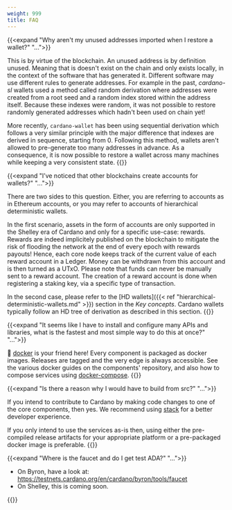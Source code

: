 ```yaml
---
weight: 999
title: FAQ
---
```


{{<expand "Why aren't my unused addresses imported when I restore a wallet?" "...">}}

This is by virtue of the blockchain. An unused address is by definition unused. Meaning that is doesn't exist on the chain and only exists locally, in the context of the software that has generated it. Different software may use different rules to generate addresses. For example in the past, _cardano-sl_ wallets used a method called random derivation where addresses were created from a root seed and a random index stored within the address itself. Because these indexes were random, it was not possible to restore randomly generated addresses which hadn't been used on chain yet!

More recently, `cardano-wallet` has been using sequential derivation which follows a very similar principle with the major difference that indexes are derived in sequence, starting from 0. Following this method, wallets aren't allowed to pre-generate too many addresses in advance. As a consequence, it is now possible to restore a wallet across many machines while keeping a very consistent state. 
{{</expand>}}

{{<expand "I’ve noticed that other blockchains create accounts for wallets?" "...">}}

There are two sides to this question. Either, you are referring to accounts as in Ethereum accounts, or you may refer to accounts of hierarchical deterministic wallets.

In the first scenario, assets in the form of accounts are only supported in the Shelley era of Cardano and only for a specific use-case: rewards. Rewards are indeed implicitely published on the blockchain to mitigate the risk of flooding the network at the end of every epoch with rewards payouts! Hence, each core node keeps track of the current value of each reward account in a Ledger. Money can be withdrawn from this account and is then turned as a UTxO. Please note that funds can never be manually sent to a reward account. The creation of a reward account is done when registering a staking key, via a specific type of transaction.

In the second case, please refer to the [HD wallets]({{< ref "hierarchical-deterministic-wallets.md" >}}) section in the _Key concepts_. Cardano wallets typically follow an HD tree of derivation as described in this section. 
{{</expand>}}

{{<expand "It seems like I have to install and configure many APIs and libraries, what is the fastest and most simple way to do this at once?" "...">}}

🐳 [docker](https://docs.docker.com/) is your friend here! Every component is packaged as docker images. Releases are tagged and the very edge is always accessible. See the various docker guides on the components' repository, and also how to compose services using [docker-compose](https://docs.docker.com/compose/).
{{</expand>}}

{{<expand "Is there a reason why I would have to build from src?" "...">}}

If you intend to contribute to Cardano by making code changes to one of the core components, then yes. We recommend using [stack](https://docs.haskellstack.org/en/stable/README/) for a better developer experience. 

If you only intend to use the services as-is then, using either the pre-compiled release artifacts for your appropriate platform or a pre-packaged docker image is preferable.
{{</expand>}}

{{<expand "Where is the faucet and do I get test ADA?" "...">}}

- On Byron, have a look at: https://testnets.cardano.org/en/cardano/byron/tools/faucet
- On Shelley, this is coming soon.

{{</expand>}}
